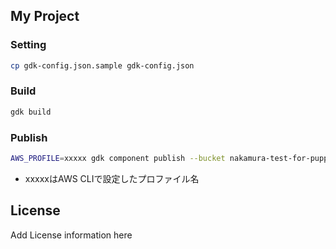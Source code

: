 ## My Project

### Setting
```bash
cp gdk-config.json.sample gdk-config.json
```

### Build
```bash
gdk build
```

### Publish
```bash
AWS_PROFILE=xxxxx gdk component publish --bucket nakamura-test-for-puppeteer
```

- xxxxxはAWS CLIで設定したプロファイル名

## License

Add License information here

